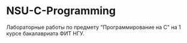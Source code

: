 # NSU-C-Programming
Лабораторные работы по предмету "Программирование на C" на 1 курсе бакалавриата ФИТ НГУ.
